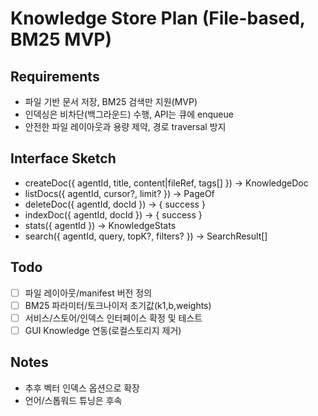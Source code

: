 # Knowledge Store Plan (File-based, BM25 MVP)

## Requirements
- 파일 기반 문서 저장, BM25 검색만 지원(MVP)
- 인덱싱은 비차단(백그라운드) 수행, API는 큐에 enqueue
- 안전한 파일 레이아웃과 용량 제약, 경로 traversal 방지

## Interface Sketch
- createDoc({ agentId, title, content|fileRef, tags[] }) → KnowledgeDoc
- listDocs({ agentId, cursor?, limit? }) → PageOf<KnowledgeDoc>
- deleteDoc({ agentId, docId }) → { success }
- indexDoc({ agentId, docId }) → { success }
- stats({ agentId }) → KnowledgeStats
- search({ agentId, query, topK?, filters? }) → SearchResult[]

## Todo
- [ ] 파일 레이아웃/manifest 버전 정의
- [ ] BM25 파라미터/토크나이저 초기값(k1,b,weights)
- [ ] 서비스/스토어/인덱스 인터페이스 확정 및 테스트
- [ ] GUI Knowledge 연동(로컬스토리지 제거)

## Notes
- 추후 벡터 인덱스 옵션으로 확장
- 언어/스톱워드 튜닝은 후속

